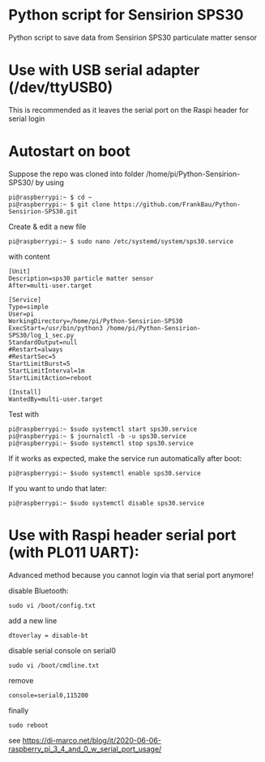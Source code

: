 # Python script for Sensirion SPS30
Python script to save data from Sensirion SPS30 particulate matter sensor

Use with USB serial adapter (/dev/ttyUSB0)
==

This is recommended as it leaves the serial port on the Raspi header for serial login

Autostart on boot
==
Suppose the repo was cloned into folder /home/pi/Python-Sensirion-SPS30/ by using 
```
pi@raspberrypi:~ $ cd ~
pi@raspberrypi:~ $ git clone https://github.com/FrankBau/Python-Sensirion-SPS30.git
```
Create & edit a new file 
```
pi@raspberrypi:~ $ sudo nano /etc/systemd/system/sps30.service
```
with content
```
[Unit]
Description=sps30 particle matter sensor
After=multi-user.target

[Service]
Type=simple
User=pi
WorkingDirectory=/home/pi/Python-Sensirion-SPS30
ExecStart=/usr/bin/python3 /home/pi/Python-Sensirion-SPS30/log_1_sec.py
StandardOutput=null
#Restart=always
#RestartSec=5
StartLimitBurst=5
StartLimitInterval=1m
StartLimitAction=reboot

[Install]
WantedBy=multi-user.target
```

Test with
```
pi@raspberrypi:~ $sudo systemctl start sps30.service
pi@raspberrypi:~ $ journalctl -b -u sps30.service
pi@raspberrypi:~ $sudo systemctl stop sps30.service
```

If it works as expected, make the service run automatically after boot:
```
pi@raspberrypi:~ $sudo systemctl enable sps30.service
```
If you want to undo that later:
```
pi@raspberrypi:~ $sudo systemctl disable sps30.service
```

Use with Raspi header serial port (with PL011 UART):
==
Advanced method because you cannot login via that serial port anymore!

disable Bluetooth:
```
sudo vi /boot/config.txt
```
add a new line
```
dtoverlay = disable-bt
```
disable serial console on serial0 
```
sudo vi /boot/cmdline.txt
```
remove
```
console=serial0,115200
```
finally
```
sudo reboot
```
see https://di-marco.net/blog/it/2020-06-06-raspberry_pi_3_4_and_0_w_serial_port_usage/

